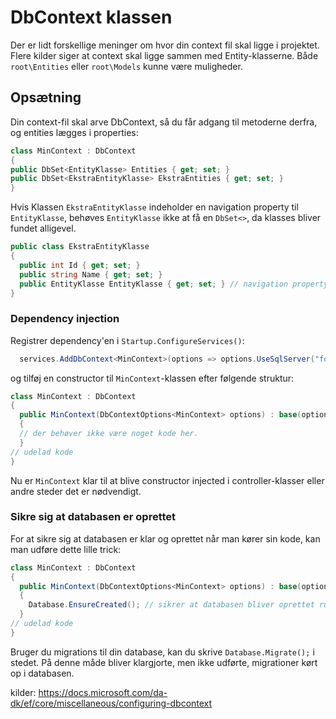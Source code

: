 # DbContext klassen
Der er lidt forskellige meninger om hvor din context fil skal ligge i projektet. Flere kilder siger at context skal ligge sammen med Entity-klasserne. Både `root\Entities` eller `root\Models` kunne være muligheder.

## Opsætning
Din context-fil skal arve DbContext, så du får adgang til metoderne derfra, og entities lægges i properties:
```c#
class MinContext : DbContext
{
public DbSet<EntityKlasse> Entities { get; set; }
public DbSet<EkstraEntityKlasse> EkstraEntities { get; set; }
}
```
Hvis Klassen `EkstraEntityKlasse` indeholder en navigation property til `EntityKlasse`, behøves `EntityKlasse` ikke at få en `DbSet<>`, da klasses bliver fundet alligevel.
```c#
public class EkstraEntityKlasse
{
  public int Id { get; set; }
  public string Name { get; set; }
  public EntityKlasse EntityKlasse { get; set; } // navigation property til EntityKlasse
}
```
### Dependency injection
Registrer dependency'en i `Startup.ConfigureServices()`:
```c#
  services.AddDbContext<MinContext>(options => options.UseSqlServer("forbindelses-streng-her!!"));
```
og tilføj en constructor til `MinContext`-klassen efter følgende struktur:
```c#
class MinContext : DbContext
{
  public MinContext(DbContextOptions<MinContext> options) : base(options)
  {
  // der behøver ikke være noget kode her.
  }
// udelad kode
}
```

Nu er `MinContext` klar til at blive constructor injected i controller-klasser eller andre steder det er nødvendigt.

### Sikre sig at databasen er oprettet
For at sikre sig at databasen er klar og oprettet når man kører sin kode, kan man udføre dette lille trick:
```c#
class MinContext : DbContext
{
  public MinContext(DbContextOptions<MinContext> options) : base(options)
  {
    Database.EnsureCreated(); // sikrer at databasen bliver oprettet runtime, hvis der endnu ikke er nogen
  }
// udelad kode
}
```

Bruger du migrations til din database, kan du skrive `Database.Migrate();` i stedet. På denne måde bliver klargjorte, men ikke udførte, migrationer kørt op i databasen.


kilder: https://docs.microsoft.com/da-dk/ef/core/miscellaneous/configuring-dbcontext
